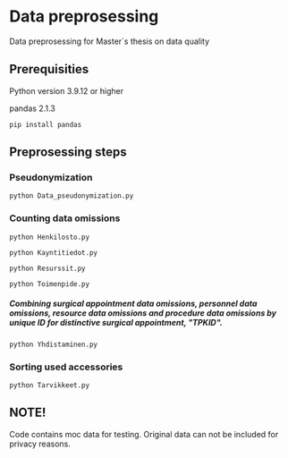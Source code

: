 # Data preprosessing
Data preprosessing for Master´s thesis on data quality

## Prerequisities
Python version 3.9.12 or higher

pandas 2.1.3

```pip install pandas```


## Preprosessing steps
### Pseudonymization
```
python Data_pseudonymization.py
```

### Counting data omissions
```
python Henkilosto.py

python Kayntitiedot.py

python Resurssit.py

python Toimenpide.py
```

##### Combining surgical appointment data omissions, personnel data omissions, resource data omissions and procedure data omissions by unique ID for distinctive surgical appointment, "TPKID".
```
python Yhdistaminen.py
```
### Sorting used accessories
```
python Tarvikkeet.py
```

## NOTE!

Code contains moc data for testing. Original data can not be included for privacy reasons.
